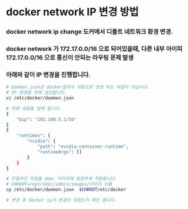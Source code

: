 # docker network IP 변경 방법
### docker network ip change 도커에서 디폴트 네트워크 환경 변경. 
### docker network 가 172.17.0.0/16 으로 되어있을때, 다른 내부 아이피 172.17.0.0/16 으로 통신이 안되는 라우팅 문제 발생
### 아래와 같이 IP 변경을 진행합니다.

```bash
# daemon.json은 docker설치시 자동으로 생성 되는 파일이 아닙니다.
# IP 변경을 위해 생성합니다.
vi /etc/docker/daemon.json

# 아래 내용을 입력 합니다.
{
    "bip": "192.168.5.1/16"
}
{
    "runtimes": {
        "nvidia": {
            "path": "nvidia-container-runtime",
            "runtimeArgs": []
        }
    }
}

# 만들어진 파일을 ohpc 이미지에 동일하게 적용합니다.
# CHROOT=/opt/ohpc/admin/images/이미지 이름
cp /etc/docker/daemon.json  $CHROOT/etc/docker

# 변경 후 docker ip가 변경이 되었는지 확인 합니다.

```
